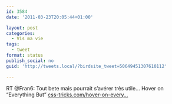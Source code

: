 ```yaml
---
id: 3584
date: '2011-03-23T20:05:44+01:00'

layout: post
categories:
  - Vis ma vie
tags:
  - tweet
format: status
publish_social: no
guid: 'http://tweets.local/?birdsite_tweet=50649451307610112'

---
```


RT @Fran6: Tout bete mais pourrait s’avérer très utile… Hover on “Everything But” [css-tricks.com/hover-on-every…](http://css-tricks.com/hover-on-everything-but/)